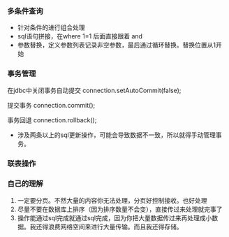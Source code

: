 ### 多条件查询
- 针对条件的进行组合处理
- sql语句拼接，在where 1=1 后面直接跟着 and
- 参数替换，定义参数列表记录非空参数，最后通过循环替换。替换位置从1开始

### 事务管理
在jdbc中关闭事务自动提交
connection.setAutoCommit(false);

提交事务
connection.commit();

事务回退
connection.rollback();

- 涉及两条以上的sql更新操作，可能会导致数据不一致，所以就得手动管理事务。


### 联表操作


### 自己的理解
1. 一定要分页。不然大量的内容你无法处理，分页好控制接收。也好处理
2. 尽量不要在数据库上排序（因为排序数量不会变），直接传过来处理就完事了
3. 操作能通过sql完成就通过sql完成，因为你把大量数据传过来再处理成小数据。我还得浪费网络空间来进行大量传输。而且我还得存储。